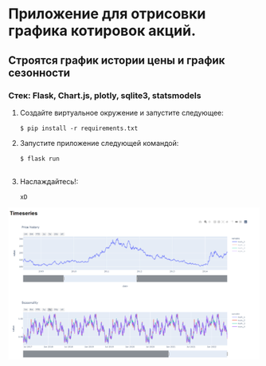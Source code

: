 # Приложение для отрисовки графика котировок акций.
## Строятся график истории цены и график сезонности
### Стек: Flask, Chart.js, plotly, sqlite3, statsmodels
1. Создайте виртуальное окружение и запустите следующее:

    ```
    $ pip install -r requirements.txt
    ```

2. Запустите приложение следующей командой:
    ```
    $ flask run
    

3. Наслаждайтесь!:
    ```
    xD
    ```
![alt text](https://github.com/semyonmynko/Seasonality/blob/main/static/css/example.png)

